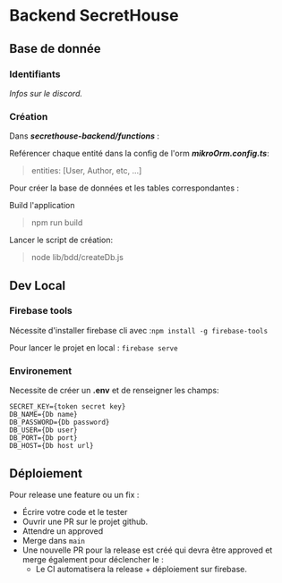 # Backend SecretHouse 

## Base de donnée

### Identifiants
_Infos sur le discord._

### Création
Dans ***secrethouse-backend/functions*** :

Reférencer chaque entité dans la config de l'orm ***mikroOrm.config.ts***:
> entities: [User, Author, etc, ...]

Pour créer la base de données et les tables correspondantes :

Build l'application
> npm run build

Lancer le script de création:
> node lib/bdd/createDb.js
## Dev Local
### Firebase tools
Nécessite d'installer firebase cli avec :`npm install -g firebase-tools`

Pour lancer le projet en local :
`firebase serve`

### Environement
Necessite de créer un **.env** et de renseigner les champs:
```
SECRET_KEY={token secret key}
DB_NAME={Db name}
DB_PASSWORD={Db password}
DB_USER={Db user}
DB_PORT={Db port}
DB_HOST={Db host url}
```
## Déploiement

Pour release une feature ou un fix :
- Écrire votre code et le tester
- Ouvrir une PR sur le projet github.
- Attendre un approved
- Merge dans `main`
- Une nouvelle PR pour la release est créé qui devra être approved et merge également pour déclencher le :
  - Le CI automatisera la release + déploiement sur firebase.